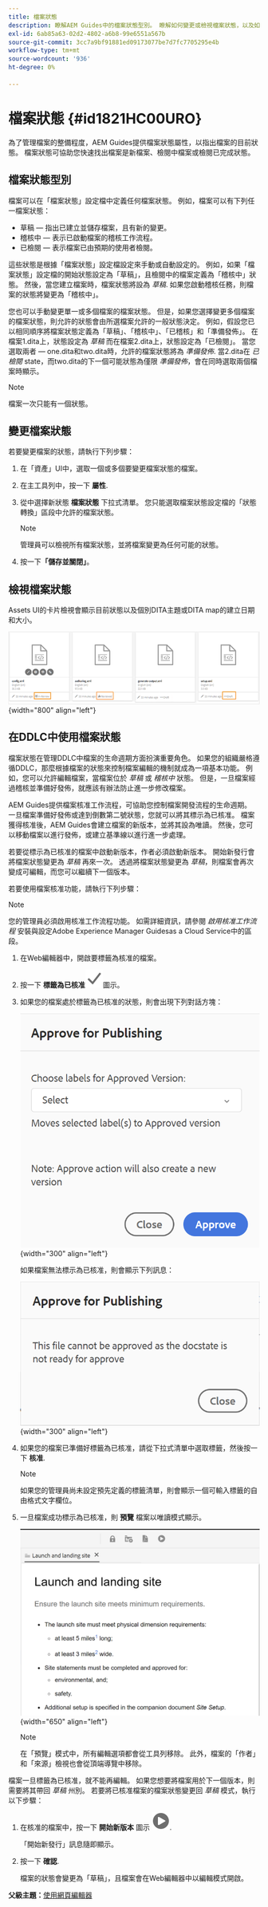 ```yaml
---
title: 檔案狀態
description: 瞭解AEM Guides中的檔案狀態型別。 瞭解如何變更或檢視檔案狀態，以及如何在DDLC中使用檔案狀態。
exl-id: 6ab85a63-02d2-4802-a6b8-99e6551a567b
source-git-commit: 3cc7a9bf91881ed09173077be7d7fc7705295e4b
workflow-type: tm+mt
source-wordcount: '936'
ht-degree: 0%

---
```


# 檔案狀態 {#id1821HC00URO}

為了管理檔案的整備程度，AEM Guides提供檔案狀態屬性，以指出檔案的目前狀態。 檔案狀態可協助您快速找出檔案是新檔案、檢閱中檔案或檢閱已完成狀態。

## 檔案狀態型別

檔案可以在「檔案狀態」設定檔中定義任何檔案狀態。 例如，檔案可以有下列任一檔案狀態：

- 草稿 — 指出已建立並儲存檔案，且有新的變更。
- 稽核中 — 表示已啟動檔案的稽核工作流程。
- 已檢閱 — 表示檔案已由預期的使用者檢閱。

這些狀態是根據「檔案狀態」設定檔設定來手動或自動設定的。 例如，如果「檔案狀態」設定檔的開始狀態設定為「草稿」，且檢閱中的檔案定義為「稽核中」狀態。 然後，當您建立檔案時，檔案狀態將設為 *草稿*. 如果您啟動稽核任務，則檔案的狀態將變更為「稽核中」。

您也可以手動變更單一或多個檔案的檔案狀態。 但是，如果您選擇變更多個檔案的檔案狀態，則允許的狀態會由所選檔案允許的一般狀態決定。 例如，假設您已以相同順序將檔案狀態定義為「草稿」、「稽核中」、「已稽核」和「準備發佈」。 在檔案1.dita上，狀態設定為 *草稿* 而在檔案2.dita上，狀態設定為「已檢閱」。 當您選取兩者 — one.dita和two.dita時，允許的檔案狀態將為 *準備發佈*. 當2.dita在 *已檢閱* state，而two.dita的下一個可能狀態為僅限 *準備發佈*，會在同時選取兩個檔案時顯示。

>[!NOTE]
>
> 檔案一次只能有一個狀態。

## 變更檔案狀態

若要變更檔案的狀態，請執行下列步驟：

1. 在「資產」UI中，選取一個或多個要變更檔案狀態的檔案。
1. 在主工具列中，按一下 **屬性**.
1. 從中選擇新狀態 **檔案狀態** 下拉式清單。 您只能選取檔案狀態設定檔的「狀態轉換」區段中允許的檔案狀態。

   >[!NOTE]
   >
   >管理員可以檢視所有檔案狀態，並將檔案變更為任何可能的狀態。

1. 按一下&#x200B;**「儲存並關閉」**。

## 檢視檔案狀態

Assets UI的卡片檢視會顯示目前狀態以及個別DITA主題或DITA map的建立日期和大小。

![](images/document_state.png){width="800" align="left"}

## 在DDLC中使用檔案狀態

檔案狀態在管理DDLC中檔案的生命週期方面扮演重要角色。 如果您的組織嚴格遵循DDLC，那麼根據檔案的狀態來控制檔案編輯的機制就成為一項基本功能。 例如，您可以允許編輯檔案，當檔案位於 *草稿* 或 *稽核中* 狀態。 但是，一旦檔案經過稽核並準備好發佈，就應該有辦法防止進一步修改檔案。

AEM Guides提供檔案核准工作流程，可協助您控制檔案開發流程的生命週期。 一旦檔案準備好發佈或達到倒數第二號狀態，您就可以將其標示為已核准。 檔案獲得核准後，AEM Guides會建立檔案的新版本，並將其設為唯讀。 然後，您可以移動檔案以進行發佈，或建立基準線以進行進一步處理。

若要從標示為已核准的檔案中啟動新版本，作者必須啟動新版本。 開始新發行會將檔案狀態變更為 *草稿* 再來一次。 透過將檔案狀態變更為 *草稿*，則檔案會再次變成可編輯，而您可以繼續下一個版本。

若要使用檔案核准功能，請執行下列步驟：

>[!NOTE]
>
> 您的管理員必須啟用核准工作流程功能。 如需詳細資訊，請參閱 *啟用核准工作流程* 安裝與設定Adobe Experience Manager Guidesas a Cloud Service中的區段。

1. 在Web編輯器中，開啟要標籤為核准的檔案。

1. 按一下 **標籤為已核准**![](images/mark_approve_icon.svg)&#x200B;圖示。

1. 如果您的檔案處於標籤為已核准的狀態，則會出現下列對話方塊：

   ![](images/mark-approved-correct-state.png){width="300" align="left"}

   如果檔案無法標示為已核准，則會顯示下列訊息：

   ![](images/mark-approved-incorrect-state.png){width="300" align="left"}

1. 如果您的檔案已準備好標籤為已核准，請從下拉式清單中選取標籤，然後按一下 **核准**.

   >[!NOTE]
   >
   > 如果您的管理員尚未設定預先定義的標籤清單，則會顯示一個可輸入標籤的自由格式文字欄位。

1. 一旦檔案成功標示為已核准，則 **預覽** 檔案以唯讀模式顯示。

   ![](images/approved-doc-read-only.png){width="650" align="left"}

   >[!NOTE]
   >
   > 在「預覽」模式中，所有編輯選項都會從工具列移除。 此外，檔案的「作者」和「來源」檢視也會從頂端導覽中移除。


檔案一旦標籤為已核准，就不能再編輯。 如果您想要將檔案用於下一個版本，則需要將其帶回 *草稿* 州別。 若要將已核准檔案的檔案狀態變更回 *草稿* 模式，執行以下步驟：

1. 在核准的檔案中，按一下 **開始新版本** 圖示 ![](images/approved-restart-draft-mode-icon.svg).

   「開始新發行」訊息隨即顯示。

1. 按一下 **確認**.

   檔案的狀態會變更為「草稿」，且檔案會在Web編輯器中以編輯模式開啟。


**父級主題：**[&#x200B;使用網頁編輯器](web-editor.md)
